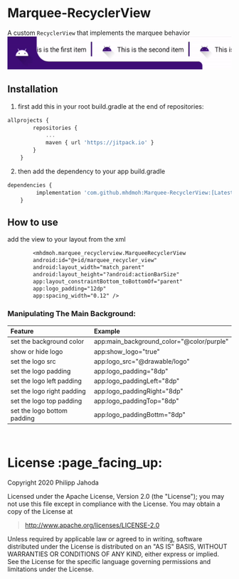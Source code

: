 # Marquee-RecyclerView
A custom `RecyclerView` that implements the marquee behavior
![alt tag](https://github.com/mhdmoh/Marquee-RecyclerView/blob/main/screenshots/preview.gif)


## Installation
1. first add this in your root build.gradle at the end of repositories:

```js
allprojects {
		repositories {
			...
			maven { url 'https://jitpack.io' }
		}
	}
```
2.  then add the dependency to your app build.gradle
```js
dependencies {
         implementation 'com.github.mhdmoh:Marquee-RecyclerView:[Latest-Version]'
	}
```

## How to use
add the view to your layout from the xml
```
        <mhdmoh.marquee_recyclerview.MarqueeRecyclerView
        android:id="@+id/marquee_recycler_view"
        android:layout_width="match_parent"
        android:layout_height="?android:actionBarSize"
        app:layout_constraintBottom_toBottomOf="parent"
        app:logo_padding="12dp"
        app:spacing_width="0.12" />

```
### Manipulating The Main Background:

| Feature                         | Example                                                     |
| :---                            |                                                        :--- |
| set the background color        | app:main_background_color="@color/purple"                   |
| show or hide logo               | app:show_logo="true"                                        |
| set the logo src                | app:logo_src="@drawable/logo"                               |
| set the logo padding            | app:logo_padding="8dp"                                      |
| set the logo left padding       | app:logo_paddingLeft="8dp"                                  |
| set the logo right padding      | app:logo_paddingRight="8dp"                                 |
| set the logo top padding        | app:logo_paddingTop="8dp"                                   |
| set the logo bottom padding     | app:logo_paddingBottm="8dp"                                 |

<br/>

<h1 id="license">License :page_facing_up:</h1>

Copyright 2020 Philipp Jahoda

Licensed under the Apache License, Version 2.0 (the "License");
you may not use this file except in compliance with the License.
You may obtain a copy of the License at

> http://www.apache.org/licenses/LICENSE-2.0

Unless required by applicable law or agreed to in writing, software
distributed under the License is distributed on an "AS IS" BASIS,
WITHOUT WARRANTIES OR CONDITIONS OF ANY KIND, either express or implied.
See the License for the specific language governing permissions and
limitations under the License.

<br/>